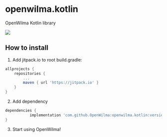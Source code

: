 # openwilma.kotlin
OpenWilma Kotlin library

[![](https://jitpack.io/v/OpenWilma/openwilma.kotlin.svg)](https://jitpack.io/#OpenWilma/openwilma.kotlin)
## How to install

1. Add jitpack.io to root build.gradle:

```gradle
allprojects {
	repositories {
		...
		maven { url 'https://jitpack.io' }
	}
}
  ```
  
  
 2. Add dependency
 
 ```gradle
 dependencies {
	        implementation 'com.github.OpenWilma:openwilma.kotlin:version'
 }
 ```
 
 3. Start using OpenWilma!
